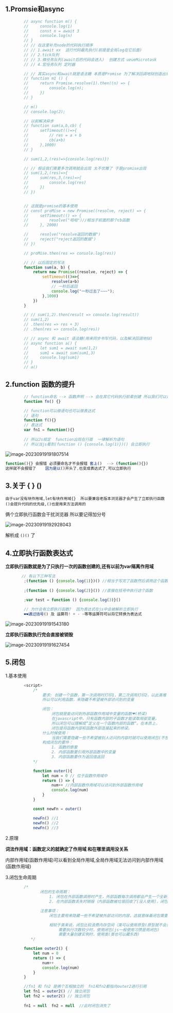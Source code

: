 ## 1.Promsie和async

```js
        // async function m() {
        //     console.log(1)
        //     const n = await 3
        //     console.log(n)
        // }
        // // 在这里补充node的代码执行顺序
        // // 1.await xx  这行代码最先执行(前提是全局log在它后面)
        // // 2.tick队列
        // // 3.微任务队列(await后的代码会进入)  创建方式 ueueMicrotask
        // // 4.宏任务队列 定时器

        // // 其实async和await就是语法糖 本质是Promise 为了解决回调地狱创造出来的
        // function m1 () {
        //     return Promise.resolve(1).then((n) => {
        //         console.log(n);
        //     })
        // }

        // m()
        // console.log(2);

        // 以前解决异步
        // function sum(a,b,cb) {
        //     setTimeout(()=>{
        //         // res = a + b
        //         cb(a+b)
        //     },1000)
        // }

        // sum(1,2,(res)=>{console.log(res)})

        // // 假设我们需要多次调用就会出现 太不优雅了 于是promise出现
        // sum(1,2,(res)=>{
        //     sum(res,3,(res)=>{
        //         console.log(res)
        //     })
        // })


        // 这就是promise的基本使用 
        // const proMise = new Promise((resolve, reject) => {
        //     setTimeout(() => {
        //         resolve("哈哈")//相当于前面的那个cb函数
        //     }, 2000)

        //     resolve("resolve返回的数据")
        //     reject("reject返回的数据")
        // })

        // proMise.then(res => console.log(res))

        // // 以后固定的写法
        function sum(a, b) {
            return new Promise((resolve, reject) => {
                setTimeout(()=>{
                    resolve(a+b)
                    // 一秒后返回
                    console.log("一秒过去了~~~");
                },1000)
            })
        }

        // // sum(1,2).then(result => console.log(result))
        // sum(1,2)
        // .then(res => res + 3)
        // .then(res => console.log(res))

        // // async 和 await 语法糖(用来同步书写代码，以及解决回调地狱)
        // async function a() {
        //     let sum1 = await sum(1,2)
        //     sum1 = await sum(sum1,3)
        //     console.log(sum1)
        // }
        // a()
```



## 2.function 函数的提升

```js
        // function命名 --> 函数声明 --> 会在其它代码执行前辈创建 所以我们可以在函数声明前调用函数
        function fn() {}

  	    // function可以做语句也可以做表达式
        // 语句
        function f(){}
        // 表达式
        var fn1 = function(){}
        
        // 所以Js规定  function出现在行首  一律解析为语句
        // 所以当js看到(function () {console.log(1)})() 会立即执行
```

![image-20230919191807514](https://ttqblogimg.oss-cn-beijing.aliyuncs.com/image-20230919191807514.png)

```js
function(){} 会报错 必须要命名才不会报错 套上()  --> (function(){})
这样就不会报错了    因为是以()开头了,也变成表达式了,可以立即执行
```



## 3.关于 { }  ()

```
由于var没有块作用域,let有块作用域{}  所以要兼容老版本浏览器才会产生了立即执行函数
()会提升代码的优先级,()也是用来方法调用的
```

俩个立即执行函数会干扰浏览器 所以要记得加分号

![image-20230919192928043](https://ttqblogimg.oss-cn-beijing.aliyuncs.com/image-20230919192928043.png)

解析成  `()()` 了



## 4.立即执行函数表达式

**立即执行函数就是为了只执行一次的函数创建的,还有以前为var隔离作用域**

```js
	   // 有以下三种写法
        ;(function () {console.log(1)})() //相当于写完了函数然后调用这个函数
      
        ;(function () {console.log(2)}()) //直接在括号中执行这个函数
       
        ;var test = function () {console.log(3)}()

        // 为什会有立即执行函数?  因为表达式在js中会被解析立即执行
        ❤❤通过括号() 及 运算符! + - ~等等运算符可以将它转换为表达式 
```

![image-20230919191543180](https://ttqblogimg.oss-cn-beijing.aliyuncs.com/image-20230919191543180.png)

**立即执行函数执行完会直接被销毁**

![image-20230919191627454](https://ttqblogimg.oss-cn-beijing.aliyuncs.com/image-20230919191627454.png)



## 5.闭包

1.基本使用

```js
        <script>
            /* 
                要求: 创建一个函数，第一次调用时打印1，第二次调用打印2，以此类推
                所以可以利用函数，来隐藏不希望被外部访问到的变量

                闭包：
                    闭包就是能访问到外部函数作用域中变量的函数❤(桥梁)
                    在javascript中，只有函数内部的子函数才能读取局部变量，
                    所以闭包可以理解成“定义在一个函数内部的函数“。在本质上，
                    闭包是将函数内部和函数外部连接起来的桥梁。
                什么时候使用：
                    当我们需要隐藏一些不希望被别人访问的内容时就可以使用闭包(不想被全局看到)
                构成闭包的要件：
                    1. 函数的嵌套
                    2. 内部函数要引用外部函数中的变量
                    3. 内部函数要作为返回值返回
            */

            function outer(){
                let num = 0 // 位于函数作用域中
                return () => {
                    num++ //内部函数作用域可以访问到外部函数作用域
                    console.log(num)
                }
            }

            const newFn = outer()

            newFn() //1
            newFn() //2
            newFn() //3
```



2.原理

**词法作用域：函数定义的就确定了作用域  和在哪里调用没关系**

内部作用域(函数作用域)可以看到全局作用域,全局作用域无法访问到内部作用域(函数作用域)



3.闭包生命周期

```js
        /* 
               闭包的生命周期：
                   1. 闭包在外部函数调用时产生，外部函数每次调用都会产生一个全新的闭包
                   2. 在内部函数丢失时销毁（内部函数被垃圾回收了[没人使用]，闭包才会消失）

               注意事项：
                   闭包主要用来隐藏一些不希望被外部访问的内容，这就意味着闭包需要占用一定的内存空间

                   相较于类来说，闭包比较浪费内存空间（类可以使用原型(原型就不会重复创建)而闭包不能），
                       需要执行次数较少时，使用闭包(js一般使用习惯是用闭包)
                       需要大量创建实例时，使用类(类也可以藏东西)  
           */

        function outer2() {
            let num = 0
            return () => {
                num++
                console.log(num)
            }
        }

	    //fn1 和 fn2 是俩个互相独立的  fn1和fn2都指向outer2进行引用
        let fn1 = outer2() // 独立闭包
        let fn2 = outer2() // 独立闭包
        
        fn1 = null  fn2 = null  //此时闭包消失了
```

